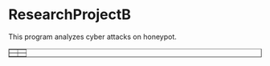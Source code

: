 # ResearchProjectB
This program analyzes cyber attacks on honeypot.
<!--
![リアルタイム観測](https://raw.githubusercontent.com/wiki/ochyk/ResearchProjectB/images/realtime.gif)
![攻撃の記録](https://raw.githubusercontent.com/wiki/ochyk/ResearchProjectB/images/kiroku.gif)
![攻撃者数](https://raw.githubusercontent.com/wiki/ochyk/ResearchProjectB/images/kazu.gif)
![コマンド履歴](https://raw.githubusercontent.com/wiki/ochyk/ResearchProjectB/images/command.gif)
-->
<table cellpadding="0" border="none" cellspacing="0">
  <tr>
    <td><img alt="" src="https://raw.githubusercontent.com/wiki/ochyk/ResearchProjectB/images/realtime.gif"/></td>
    <td><img alt="" src="https://raw.githubusercontent.com/wiki/ochyk/ResearchProjectB/images/kiroku.gif"/></td>
  </tr>
  <tr>
    <td><img alt="" src="https://raw.githubusercontent.com/wiki/ochyk/ResearchProjectB/images/kazu.gif"/></td>
    <td><img alt="" src="https://raw.githubusercontent.com/wiki/ochyk/ResearchProjectB/images/command.gif"/></td>
  </tr>
</table>
